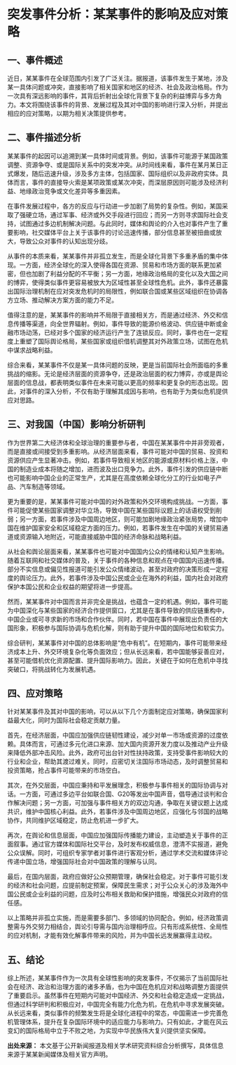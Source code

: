 # 突发事件分析：某某事件的影响及应对策略

## 一、事件概述

   近日，某某事件在全球范围内引发了广泛关注。据报道，该事件发生于某地，涉及某一具体问题或冲突，直接影响了相关国家和地区的经济、社会及政治格局。作为一次具有深远影响的事件，其背后折射出全球化背景下复杂的利益博弈与多方角力。本文将围绕该事件的背景、发展过程及其对中国的影响进行深入分析，并提出相应的应对策略，以期为相关决策提供参考。

## 二、事件描述分析

   某某事件的起因可以追溯到某一具体时间或背景。例如，该事件可能源于某国政策调整、资源争夺、或是国际关系中的突发冲突。从时间线来看，事件在某月某日正式爆发，随后迅速升级，涉及多方主体，包括国家、国际组织以及非政府实体。具体而言，事件的直接导火索是某项政策或某次冲突，而深层原因则可能涉及经济利益、地缘政治竞争或文化差异等多重因素。

   在事件发展过程中，各方的反应与行动进一步加剧了局势的复杂性。例如，某国采取了强硬立场，通过军事、经济或外交手段进行回应；而另一方则寻求国际社会支持，试图通过多边机制解决问题。与此同时，媒体和舆论的介入也对事件产生了重要影响，社交媒体平台上关于该事件的讨论迅速传播，部分信息甚至被扭曲或放大，导致公众对事件的认知出现分歧。

   从事件的本质来看，某某事件并非孤立发生，而是全球化背景下多重矛盾的集中体现。一方面，经济全球化的深入使得各国在资源、贸易和市场方面的联系更加紧密，但也加剧了利益分配的不平衡；另一方面，地缘政治格局的变化以及大国之间的博弈，使得类似事件更容易被放大为区域性甚至全球性危机。此外，事件还暴露出国际治理机制在应对突发危机时的局限性，例如联合国或某些区域组织在协调各方立场、推动解决方案方面的能力不足。

   值得注意的是，某某事件的影响并不局限于直接相关方，而是通过经济、外交和信息传播等渠道，向全世界辐射。例如，事件导致的能源价格波动、供应链中断或金融市场动荡，已经对多个国家的经济运行产生了连锁反应。同时，事件也在一定程度上重塑了国际舆论格局，某些国家或组织借机调整其对外政策立场，试图在危机中谋求战略利益。

   综合来看，某某事件不仅是某一具体问题的反映，更是当前国际社会所面临的多重挑战的缩影。无论是经济层面的资源争夺，还是政治层面的权力博弈，亦或是舆论层面的信息战，都表明类似事件在未来可能以更高的频率和更复杂的形态出现。因此，对事件的深入分析，不仅有助于理解其成因与影响，也有助于为类似危机提供应对思路。

## 三、对我国（中国）影响分析研判

   作为世界第二大经济体和全球治理的重要参与者，中国在某某事件中并非旁观者，而是直接或间接受到多重影响。从经济层面来看，事件可能对中国的贸易、投资和资源供应产生显著冲击。例如，若事件导致相关地区的能源或原材料价格上涨，中国的制造业成本将随之增加，进而波及出口竞争力。此外，事件引发的供应链中断也可能影响中国企业的正常生产，尤其是在高度依赖全球化分工的行业如电子产品、汽车制造等领域。

   更为重要的是，某某事件可能对中国的对外政策和外交环境构成挑战。一方面，事件可能促使某些国家调整对华立场，导致中国在某些国际议题上的话语权受到削弱；另一方面，若事件涉及中国周边地区，则可能加剧地缘政治紧张局势，增加中国在维护国家安全和区域稳定方面的压力。例如，若事件发生在中国的关键贸易通道或资源输入地附近，可能直接威胁中国的经济命脉和战略利益。

   从社会和舆论层面来看，某某事件也可能对中国国内公众的情绪和认知产生影响。随着互联网和社交媒体的普及，关于事件的各种信息和观点在中国国内迅速传播。部分不实信息或偏见性报道可能引发公众情绪波动，甚至对政府的决策形成一定程度的舆论压力。此外，若事件涉及中国公民或企业在海外的利益，国内社会对政府保护本国公民和企业权益的期望将进一步提高。

   然而，某某事件对中国而言并非完全是挑战，也蕴含一定的机遇。例如，事件可能为中国深化与某些国家的经济合作提供窗口，尤其是在事件导致的供应链重构中，中国企业或可寻求新的市场和合作伙伴。同时，若中国在事件中展现出负责任的大国形象，积极参与国际协调与危机化解，则有助于提升中国的国际地位和软实力。

   综合研判，某某事件对中国的总体影响是“危中有机”。在短期内，事件可能带来经济成本上升、外交环境复杂化等负面效应；但从长远来看，若中国能够妥善应对，甚至可能借机优化资源配置、提升国际影响力。因此，关键在于如何在危机中寻找突破口，将挑战转化为发展机遇。

## 四、应对策略

   针对某某事件及其对中国的影响，可以从以下几个方面制定应对策略，确保国家利益最大化，同时为国际社会稳定贡献力量。

   首先，在经济层面，中国应加强供应链韧性建设，减少对单一市场或资源的过度依赖。具体而言，可通过多元化进口来源、加大国内资源开发力度以及推动产业升级来降低外部冲击风险。此外，政府可出台针对性扶持政策，支持受事件影响较大的行业和企业，帮助其渡过难关。同时，应密切关注国际市场动态，及时调整贸易和投资策略，抢占事件可能带来的市场空白。

   其次，在外交层面，中国应秉持和平发展理念，积极参与事件相关的国际协调与对话。一方面，可通过多边平台如联合国、G20等发出中国声音，倡导通过谈判和合作解决问题；另一方面，可加强与事件相关方的双边沟通，争取在关键议题上达成共识，维护中国核心利益。此外，若事件涉及中国周边地区，应强化与邻国的战略协作，共同维护区域稳定，防止危机进一步扩大。

   再次，在舆论和信息层面，中国应加强国际传播能力建设，主动塑造关于事件的正面叙事。通过官方媒体和国际社交平台，及时发布权威信息，澄清不实报道，避免公众误解。同时，可组织专家学者对事件进行客观分析，通过学术交流和媒体评论传递中国立场，增强国际社会对中国政策的理解与认同。

   最后，在国内层面，政府应做好公众预期管理，确保社会稳定。对于事件可能引发的经济和社会问题，应提前制定预案，保障民生需求；对于公众关心的涉及海外中国公民或企业利益的问题，应及时公布相关救助和保护措施，增强民众对政府的信任感。

   以上策略并非孤立实施，而是需要多部门、多领域的协同配合。例如，经济政策调整需与外交努力相结合，舆论引导需与国内治理相呼应。只有形成系统性、全局性的应对机制，才能有效化解事件带来的风险，并为中国长远发展赢得主动权。

## 五、结论

   综上所述，某某事件作为一次具有全球性影响的突发事件，不仅揭示了当前国际社会在经济、政治和治理方面的诸多矛盾，也为中国在危机应对和战略调整方面提供了重要启示。虽然事件在短期内可能对中国经济、外交和社会稳定造成一定挑战，但通过科学研判和积极应对，中国完全有能力化危为机，在危机中寻求发展突破。从长远来看，类似事件的频繁发生将是全球化进程中的常态，中国需进一步完善危机管理体系，提升在复杂国际环境中的适应能力与影响力。只有如此，才能在风云变幻的国际格局中立于不败之地，为实现中华民族伟大复兴提供坚实保障。

**出处来源：** 本文基于公开新闻报道及相关学术研究资料综合分析撰写，具体信息来源于某某新闻媒体及相关官方声明。